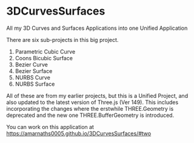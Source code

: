 # 3DCurvesSurfaces
All my 3D Curves and Surfaces Applications into one Unified Application

There are six sub-projects in this big project.

1. Parametric Cubic Curve
2. Coons Bicubic Surface
3. Bezier Curve
4. Bezier Surface
5. NURBS Curve
6. NURBS Surface

All of these are from my earlier projects, but this is a Unified Project, and also updated to the latest version of Three.js (Ver 149). This includes incorporating the changes where the erstwhile THREE.Geometry is deprecated and the new one THREE.BufferGeometry is introduced. 

You can work on this application at https://amarnaths0005.github.io/3DCurvesSurfaces/#two
